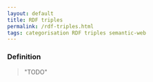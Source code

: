 ```yaml
---
layout: default
title: RDF triples
permalink: /rdf-triples.html
tags: categorisation RDF triples semantic-web
---
```


### Definition

> "TODO"
